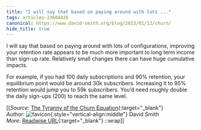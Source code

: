 ```yaml
---
title: "I will say that based on paying around with lots ..."
tags: articles-23684826
canonical: https://www.david-smith.org/blog/2023/01/12/churn/
hide_title: true
---
```


I will say that based on paying around with lots of configurations, improving your retention rate appears to be much more important to long term income than sign-up rate. Relatively small changes there can have huge cumulative impacts.

For example, if you had 100 daily subscriptions and 90% retention, your equilibrium point would be around 30k subscribers. Increasing it to 95% retention would jump you to 59k subscribers. You’d need roughly double the daily sign-ups (200) to reach the same level.


[[_Source_: [The Tyranny of the Churn Equation](https://www.david-smith.org/blog/2023/01/12/churn/){:target="_blank"}<br>
_Author_: ![favicon](https://s2.googleusercontent.com/s2/favicons?domain=www.david-smith.org){:style="vertical-align:middle"} David Smith<br>
_More_: [Readwise URL](https://readwise.io/open/463638658){:target="_blank"}
::wrap]]